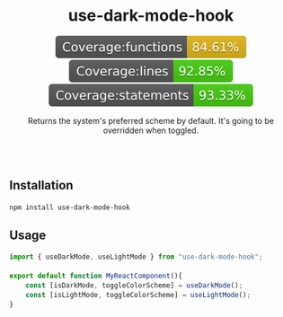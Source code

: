 <center>
    <h1> use-dark-mode-hook </h1>
    <img src="coverage/badge-functions.svg">
    <img src="coverage/badge-lines.svg">
    <img src="coverage/badge-statements.svg">
    <p>Returns the system's preferred scheme by default. It's going to be overridden when toggled.</p>
    <br/>
    <br/>
</center>

## Installation
```bash
npm install use-dark-mode-hook
```

## Usage
```jsx
import { useDarkMode, useLightMode } from "use-dark-mode-hook";

export default function MyReactComponent(){
    const [isDarkMode, toggleColorScheme] = useDarkMode();  
    const [isLightMode, toggleColorScheme] = useLightMode();
}
```